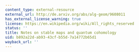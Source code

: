 ```yaml
---
content_type: external-resource
external_url: http://de.arxiv.org/abs/alg-geom/9608011
has_external_license_warning: true
license: https://en.wikipedia.org/wiki/All_rights_reserved
status: ''
title: Notes on stable maps and quantum cohomology
uid: b892a22d-ab93-43cf-b55d-7a14772b65d1
wayback_url: ''
---
```

